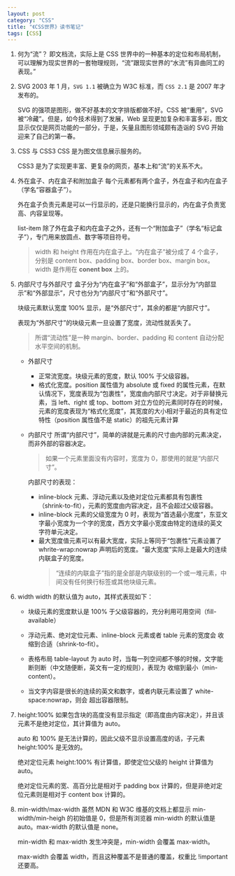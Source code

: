 ```yaml
---
layout: post
category: "CSS"
title: "《CSS世界》读书笔记"
tags: [CSS]
---
```


1. 何为“流”？
   即文档流，实际上是 CSS 世界中的一种基本的定位和布局机制，可以理解为现实世界的一套物理规则，“流”跟现实世界的“水流”有异曲同工的表现。”

2. SVG
   2003 年 1 月，`SVG 1.1` 被确立为 W3C 标准，而 `CSS 2.1` 是 2007 年才发布的。

   SVG 的强项是图形，做不好基本的文字排版都做不好。CSS 被“重用”，SVG 被“冷藏”。但是，如今技术得到了发展，Web 呈现更加复杂和丰富多彩，图文显示仅仅是网页功能的一部分，于是，矢量且图形领域颇有造诣的 SVG 开始迎来了自己的第一春。

3. CSS 与 CSS3
   CSS 是为图文信息展示服务的。

   CSS3 是为了实现更丰富、更复杂的网页，基本上和“流”的关系不大。

4. 外在盒子、内在盒子和附加盒子
   每个元素都有两个盒子，外在盒子和内在盒子（学名“容器盒子”）。

   外在盒子负责元素是可以一行显示的，还是只能换行显示的，内在盒子负责宽高、内容呈现等。

   list-item 除了外在盒子和内在盒子之外，还有一个“附加盒子”（学名“标记盒子”），专门用来放圆点、数字等项目符号。

   > width 和 height 作用在内在盒子上。“内在盒子”被分成了 4 个盒子，分别是 content box、padding box、border box、margin box。width 是作用在 **conent box** 上的。

5. 内部尺寸与外部尺寸
   盒子分为“内在盒子”和“外部盒子”，显示分为“内部显示”和“外部显示”，尺寸也分为“内部尺寸”和“外部尺寸”。

   块级元素默认宽度 100% 显示，是“外部尺寸”，其余的都是“内部尺寸”。

   表现为“外部尺寸”的块级元素一旦设置了宽度，流动性就丢失了。

   > 所谓“流动性”是一种 margin、border、padding 和 content 自动分配水平空间的机制。

   - 外部尺寸

     - 正常流宽度。块级元素的宽度，默认 100% 于父级容器。
     - 格式化宽度。position 属性值为 absolute 或 fixed 的属性元素，在默认情况下，宽度表现为“包裹性”，宽度由内部尺寸决定。对于非替换元素，当 left、right 或 top、bottom 对立方位的元素同时存在的时候，元素的宽度表现为“格式化宽度”，其宽度的大小相对于最近的具有定位特性（position 属性值不是 static）的祖先元素计算

   - 内部尺寸
     所谓“内部尺寸”，简单的讲就是元素的尺寸由内部的元素决定，而非外部的容器决定。

     > 如果一个元素里面没有内容时，宽度为 0，那使用的就是“内部尺寸”。

     内部尺寸的表现：

     - inline-block 元素、浮动元素以及绝对定位元素都具有包裹性（shrink-to-fit），元素的宽度由内容决定，且不会超过父级容器。
     - inline-block 元素的父级宽度为 0 时，表现为“首选最小宽度”，东亚文字最小宽度为一个字的宽度，西方文字最小宽度由特定的连续的英文字符单元决定。
     - 最大宽度值元素可以有最大宽度，实际上等同于“包裹性”元素设置了 whrite-wrap:nowrap 声明后的宽度。“最大宽度”实际上是最大的连续内联盒子的宽度。
       > “连续的内联盒子”指的是全部是内联级别的一个或一堆元素，中间没有任何换行标签或其他块级元素。

6. width
   width 的默认值为 auto，其样式表现如下：

   - 块级元素的宽度默认是 100% 于父级容器的，充分利用可用空间（fill-available）

   - 浮动元素、绝对定位元素、inline-block 元素或者 table 元素的宽度会 收缩到合适（shrink-to-fit）。

   - 表格布局 table-layout 为 auto 时，当每一列空间都不够的时候，文字能断则断（中文随便断，英文有一定的规则），表现为 收缩到最小（min-content）。

   - 当文字内容是很长的连续的英文和数字，或者内联元素设置了 white-space:nowrap，则会 超出容器限制。

7. height:100%
   如果包含块的高度没有显示指定（即高度由内容决定），并且该元素不是绝对定位，其计算值为 auto。

   auto 和 100% 是无法计算的，因此父级不显示设置高度的话，子元素 height:100% 是无效的。

   绝对定位元素 height:100% 有计算值，即使定位父级的 height 计算值为 auto。

   绝对定位元素的宽、高百分比是相对于 padding box 计算的，但是非绝对定位元素则是相对于 content box 计算的。

8. min-width/max-width
   虽然 MDN 和 W3C 维基的文档上都显示 min-width/min-heigh 的初始值是 0，但是所有浏览器 min-width 的默认值是 auto。max-width 的默认值是 none。

   min-width 和 max-width 发生冲突是，min-width 会覆盖 max-width。

   max-width 会覆盖 width，而且这种覆盖不是普通的覆盖，权重比 !important 还要高。
